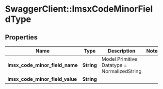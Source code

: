 # SwaggerClient::ImsxCodeMinorFieldType

## Properties
Name | Type | Description | Notes
------------ | ------------- | ------------- | -------------
**imsx_code_minor_field_name** | **String** | Model Primitive Datatype &#x3D; NormalizedString | 
**imsx_code_minor_field_value** | **String** |  | 

